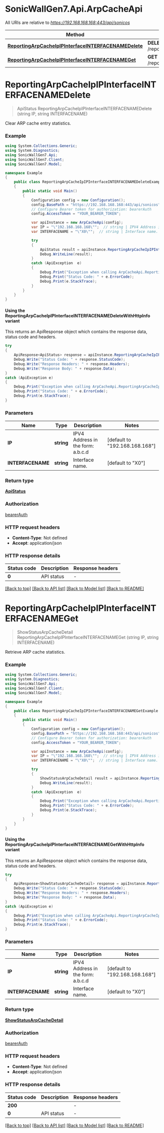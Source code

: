 # SonicWallGen7.Api.ArpCacheApi

All URIs are relative to *https://192.168.168.168:443/api/sonicos*

| Method | HTTP request | Description |
|--------|--------------|-------------|
| [**ReportingArpCacheIpIPInterfaceINTERFACENAMEDelete**](ArpCacheApi.md#reportingarpcacheipipinterfaceinterfacenamedelete) | **DELETE** /reporting/arp/cache/ip/{IP}/interface/{INTERFACENAME} |  |
| [**ReportingArpCacheIpIPInterfaceINTERFACENAMEGet**](ArpCacheApi.md#reportingarpcacheipipinterfaceinterfacenameget) | **GET** /reporting/arp/cache/ip/{IP}/interface/{INTERFACENAME} |  |

<a id="reportingarpcacheipipinterfaceinterfacenamedelete"></a>
# **ReportingArpCacheIpIPInterfaceINTERFACENAMEDelete**
> ApiStatus ReportingArpCacheIpIPInterfaceINTERFACENAMEDelete (string IP, string INTERFACENAME)



Clear ARP cache entry statistics.

### Example
```csharp
using System.Collections.Generic;
using System.Diagnostics;
using SonicWallGen7.Api;
using SonicWallGen7.Client;
using SonicWallGen7.Model;

namespace Example
{
    public class ReportingArpCacheIpIPInterfaceINTERFACENAMEDeleteExample
    {
        public static void Main()
        {
            Configuration config = new Configuration();
            config.BasePath = "https://192.168.168.168:443/api/sonicos";
            // Configure Bearer token for authorization: bearerAuth
            config.AccessToken = "YOUR_BEARER_TOKEN";

            var apiInstance = new ArpCacheApi(config);
            var IP = "\"192.168.168.168\"";  // string | IPV4 Address in the form: a.b.c.d (default to "192.168.168.168")
            var INTERFACENAME = "\"X0\"";  // string | Interface name. (default to "X0")

            try
            {
                ApiStatus result = apiInstance.ReportingArpCacheIpIPInterfaceINTERFACENAMEDelete(IP, INTERFACENAME);
                Debug.WriteLine(result);
            }
            catch (ApiException  e)
            {
                Debug.Print("Exception when calling ArpCacheApi.ReportingArpCacheIpIPInterfaceINTERFACENAMEDelete: " + e.Message);
                Debug.Print("Status Code: " + e.ErrorCode);
                Debug.Print(e.StackTrace);
            }
        }
    }
}
```

#### Using the ReportingArpCacheIpIPInterfaceINTERFACENAMEDeleteWithHttpInfo variant
This returns an ApiResponse object which contains the response data, status code and headers.

```csharp
try
{
    ApiResponse<ApiStatus> response = apiInstance.ReportingArpCacheIpIPInterfaceINTERFACENAMEDeleteWithHttpInfo(IP, INTERFACENAME);
    Debug.Write("Status Code: " + response.StatusCode);
    Debug.Write("Response Headers: " + response.Headers);
    Debug.Write("Response Body: " + response.Data);
}
catch (ApiException e)
{
    Debug.Print("Exception when calling ArpCacheApi.ReportingArpCacheIpIPInterfaceINTERFACENAMEDeleteWithHttpInfo: " + e.Message);
    Debug.Print("Status Code: " + e.ErrorCode);
    Debug.Print(e.StackTrace);
}
```

### Parameters

| Name | Type | Description | Notes |
|------|------|-------------|-------|
| **IP** | **string** | IPV4 Address in the form: a.b.c.d | [default to &quot;192.168.168.168&quot;] |
| **INTERFACENAME** | **string** | Interface name. | [default to &quot;X0&quot;] |

### Return type

[**ApiStatus**](ApiStatus.md)

### Authorization

[bearerAuth](../README.md#bearerAuth)

### HTTP request headers

 - **Content-Type**: Not defined
 - **Accept**: application/json


### HTTP response details
| Status code | Description | Response headers |
|-------------|-------------|------------------|
| **0** | API status |  -  |

[[Back to top]](#) [[Back to API list]](../README.md#documentation-for-api-endpoints) [[Back to Model list]](../README.md#documentation-for-models) [[Back to README]](../README.md)

<a id="reportingarpcacheipipinterfaceinterfacenameget"></a>
# **ReportingArpCacheIpIPInterfaceINTERFACENAMEGet**
> ShowStatusArpCacheDetail ReportingArpCacheIpIPInterfaceINTERFACENAMEGet (string IP, string INTERFACENAME)



Retrieve ARP cache statistics.

### Example
```csharp
using System.Collections.Generic;
using System.Diagnostics;
using SonicWallGen7.Api;
using SonicWallGen7.Client;
using SonicWallGen7.Model;

namespace Example
{
    public class ReportingArpCacheIpIPInterfaceINTERFACENAMEGetExample
    {
        public static void Main()
        {
            Configuration config = new Configuration();
            config.BasePath = "https://192.168.168.168:443/api/sonicos";
            // Configure Bearer token for authorization: bearerAuth
            config.AccessToken = "YOUR_BEARER_TOKEN";

            var apiInstance = new ArpCacheApi(config);
            var IP = "\"192.168.168.168\"";  // string | IPV4 Address in the form: a.b.c.d (default to "192.168.168.168")
            var INTERFACENAME = "\"X0\"";  // string | Interface name. (default to "X0")

            try
            {
                ShowStatusArpCacheDetail result = apiInstance.ReportingArpCacheIpIPInterfaceINTERFACENAMEGet(IP, INTERFACENAME);
                Debug.WriteLine(result);
            }
            catch (ApiException  e)
            {
                Debug.Print("Exception when calling ArpCacheApi.ReportingArpCacheIpIPInterfaceINTERFACENAMEGet: " + e.Message);
                Debug.Print("Status Code: " + e.ErrorCode);
                Debug.Print(e.StackTrace);
            }
        }
    }
}
```

#### Using the ReportingArpCacheIpIPInterfaceINTERFACENAMEGetWithHttpInfo variant
This returns an ApiResponse object which contains the response data, status code and headers.

```csharp
try
{
    ApiResponse<ShowStatusArpCacheDetail> response = apiInstance.ReportingArpCacheIpIPInterfaceINTERFACENAMEGetWithHttpInfo(IP, INTERFACENAME);
    Debug.Write("Status Code: " + response.StatusCode);
    Debug.Write("Response Headers: " + response.Headers);
    Debug.Write("Response Body: " + response.Data);
}
catch (ApiException e)
{
    Debug.Print("Exception when calling ArpCacheApi.ReportingArpCacheIpIPInterfaceINTERFACENAMEGetWithHttpInfo: " + e.Message);
    Debug.Print("Status Code: " + e.ErrorCode);
    Debug.Print(e.StackTrace);
}
```

### Parameters

| Name | Type | Description | Notes |
|------|------|-------------|-------|
| **IP** | **string** | IPV4 Address in the form: a.b.c.d | [default to &quot;192.168.168.168&quot;] |
| **INTERFACENAME** | **string** | Interface name. | [default to &quot;X0&quot;] |

### Return type

[**ShowStatusArpCacheDetail**](ShowStatusArpCacheDetail.md)

### Authorization

[bearerAuth](../README.md#bearerAuth)

### HTTP request headers

 - **Content-Type**: Not defined
 - **Accept**: application/json


### HTTP response details
| Status code | Description | Response headers |
|-------------|-------------|------------------|
| **200** |  |  -  |
| **0** | API status |  -  |

[[Back to top]](#) [[Back to API list]](../README.md#documentation-for-api-endpoints) [[Back to Model list]](../README.md#documentation-for-models) [[Back to README]](../README.md)

